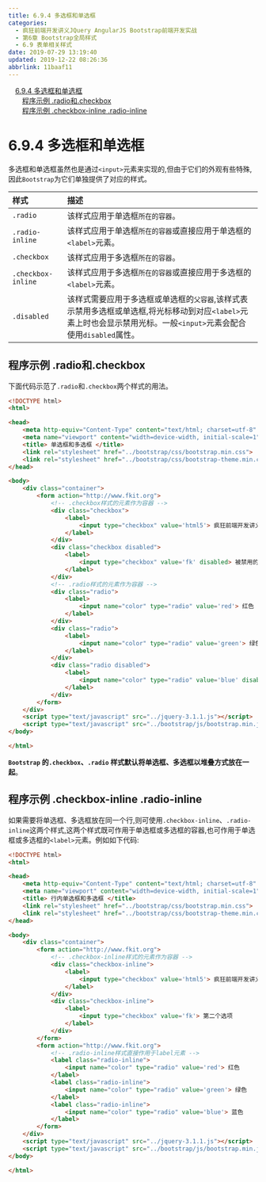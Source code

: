 ```yaml
---
title: 6.9.4 多选框和单选框
categories: 
  - 疯狂前端开发讲义JQuery AngularJS Bootstrap前端开发实战
  - 第6章 Bootstrap全局样式
  - 6.9 表单相关样式
date: 2019-07-29 13:19:40
updated: 2019-12-22 08:26:36
abbrlink: 11baaf11
---
```

<div id='my_toc'><a href="/JavaReadingNotes/11baaf11/#6-9-4-多选框和单选框" class="header_1">6.9.4 多选框和单选框</a><br><a href="/JavaReadingNotes/11baaf11/#程序示例-radio和-checkbox" class="header_2">程序示例 .radio和.checkbox</a><br><a href="/JavaReadingNotes/11baaf11/#程序示例-checkbox-inline-radio-inline" class="header_2">程序示例 .checkbox-inline .radio-inline</a><br></div>
<style>.header_1{margin-left: 1em;}.header_2{margin-left: 2em;}.header_3{margin-left: 3em;}.header_4{margin-left: 4em;}.header_5{margin-left: 5em;}.header_6{margin-left: 6em;}</style>
<!--more-->
<script>if (navigator.platform.search('arm')==-1){document.getElementById('my_toc').style.display = 'none';}var e,p = document.getElementsByTagName('p');while (p.length>0) {e = p[0];e.parentElement.removeChild(e);}</script>

<!--end-->
<!--SSTStart-->
# 6.9.4 多选框和单选框 #
多选框和单选框虽然也是通过`<input>`元素来实现的,但由于它们的外观有些特殊,因此`Bootstrap`为它们单独提供了对应的样式。

|样式|描述|
|:---|:---|
|`.radio`|该样式应用于单选框`所在的容器`。|
|`.radio-inline`|该样式应用于单选框`所在的容器`或直接应用于单选框的`<label>`元素。|
|`.checkbox`|该样式应用于多选框`所在的容器`。|
|`.checkbox-inline`|该样式应用于多选框`所在的容器`或直接应用于多选框的`<label>`元素。|
|`.disabled`|该样式需要应用于多选框或单选框的`父容器`,该样式表示禁用多选框或单选框,将光标移动到对应`<label>`元素上时也会显示禁用光标。一般`<input>`元素会配合使用`disabled`属性。|
## 程序示例 .radio和.checkbox ##
下面代码示范了`.radio`和`.checkbox`两个样式的用法。
```html
<!DOCTYPE html>
<html>

<head>
    <meta http-equiv="Content-Type" content="text/html; charset=utf-8" />
    <meta name="viewport" content="width=device-width, initial-scale=1">
    <title> 单选框和多选框 </title>
    <link rel="stylesheet" href="../bootstrap/css/bootstrap.min.css">
    <link rel="stylesheet" href="../bootstrap/css/bootstrap-theme.min.css">
</head>

<body>
    <div class="container">
        <form action="http://www.fkit.org">
            <!-- .checkbox样式的元素作为容器 -->
            <div class="checkbox">
                <label>
                    <input type="checkbox" value='html5'> 疯狂前端开发讲义
                </label>
            </div>
            <div class="checkbox disabled">
                <label>
                    <input type="checkbox" value='fk' disabled> 被禁用的多选框
                </label>
            </div>
            <!-- .radio样式的元素作为容器 -->
            <div class="radio">
                <label>
                    <input name="color" type="radio" value='red'> 红色
                </label>
            </div>
            <div class="radio">
                <label>
                    <input name="color" type="radio" value='green'> 绿色
                </label>
            </div>
            <div class="radio disabled">
                <label>
                    <input name="color" type="radio" value='blue' disabled> 蓝色（被禁用）
                </label>
            </div>
        </form>
    </div>
    <script type="text/javascript" src="../jquery-3.1.1.js"></script>
    <script type="text/javascript" src="../bootstrap/js/bootstrap.min.js"></script>
</body>

</html>
```
**`Bootstrap` 的`.checkbox`、`.radio` 样式默认将单选框、多选框以堆叠方式放在一起**。
## 程序示例 .checkbox-inline .radio-inline ##
如果需要将单选框、多选框放在同一个行,则可使用`.checkbox-inline`、`.radio-inline`这两个样式,这两个样式既可作用于单选框或多选框的容器,也可作用于单选框或多选框的`<label>`元素。例如如下代码:
```html
<!DOCTYPE html>
<html>

<head>
    <meta http-equiv="Content-Type" content="text/html; charset=utf-8" />
    <meta name="viewport" content="width=device-width, initial-scale=1">
    <title> 行内单选框和多选框 </title>
    <link rel="stylesheet" href="../bootstrap/css/bootstrap.min.css">
    <link rel="stylesheet" href="../bootstrap/css/bootstrap-theme.min.css">
</head>

<body>
    <div class="container">
        <form action="http://www.fkit.org">
            <!-- .checkbox-inline样式的元素作为容器 -->
            <div class="checkbox-inline">
                <label>
                    <input type="checkbox" value='html5'> 疯狂前端开发讲义
                </label>
            </div>
            <div class="checkbox-inline">
                <label>
                    <input type="checkbox" value='fk'> 第二个选项
                </label>
            </div>
        </form>
        <form action="http://www.fkit.org">
            <!-- .radio-inline样式直接作用于label元素 -->
            <label class="radio-inline">
                <input name="color" type="radio" value='red'> 红色
            </label>
            <label class="radio-inline">
                <input name="color" type="radio" value='green'> 绿色
            </label>
            <label class="radio-inline">
                <input name="color" type="radio" value='blue'> 蓝色
            </label>
        </form>
    </div>
    <script type="text/javascript" src="../jquery-3.1.1.js"></script>
    <script type="text/javascript" src="../bootstrap/js/bootstrap.min.js"></script>
</body>

</html>
```
<!--SSTStop-->

